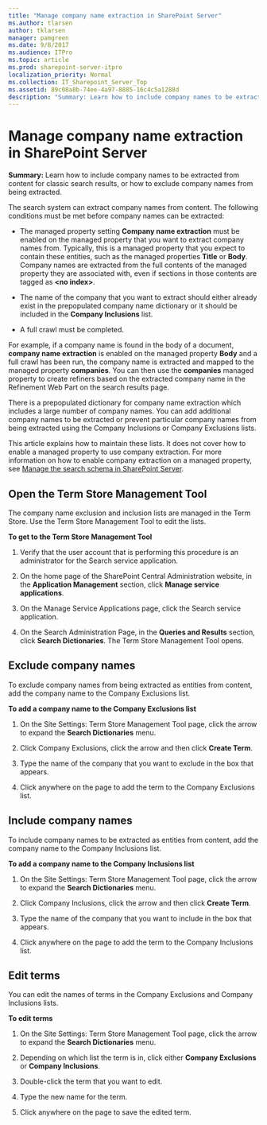```yaml
---
title: "Manage company name extraction in SharePoint Server"
ms.author: tlarsen
author: tklarsen
manager: pamgreen
ms.date: 9/8/2017
ms.audience: ITPro
ms.topic: article
ms.prod: sharepoint-server-itpro
localization_priority: Normal
ms.collection: IT_Sharepoint_Server_Top
ms.assetid: 89c08a8b-74ee-4a97-8885-16c4c5a1288d
description: "Summary: Learn how to include company names to be extracted from content for classic search results, or how to exclude company names from being extracted."
---
```


# Manage company name extraction in SharePoint Server

 **Summary:** Learn how to include company names to be extracted from content for classic search results, or how to exclude company names from being extracted. 
  
The search system can extract company names from content. The following conditions must be met before company names can be extracted: 
  
- The managed property setting **Company name extraction** must be enabled on the managed property that you want to extract company names from. Typically, this is a managed property that you expect to contain these entities, such as the managed properties **Title** or **Body**. Company names are extracted from the full contents of the managed property they are associated with, even if sections in those contents are tagged as **\<no index\>**. 
    
- The name of the company that you want to extract should either already exist in the prepopulated company name dictionary or it should be included in the **Company Inclusions** list. 
    
- A full crawl must be completed. 
    
For example, if a company name is found in the body of a document, **company name extraction** is enabled on the managed property **Body** and a full crawl has been run, the company name is extracted and mapped to the managed property **companies**. You can then use the **companies** managed property to create refiners based on the extracted company name in the Refinement Web Part on the search results page. 
  
There is a prepopulated dictionary for company name extraction which includes a large number of company names. You can add additional company names to be extracted or prevent particular company names from being extracted using the Company Inclusions or Company Exclusions lists. 
  
This article explains how to maintain these lists. It does not cover how to enable a managed property to use company extraction. For more information on how to enable company extraction on a managed property, see [Manage the search schema in SharePoint Server](manage-the-search-schema.md). 
  
  
    
## Open the Term Store Management Tool
<a name="CE_Open_TS"> </a>

The company name exclusion and inclusion lists are managed in the Term Store. Use the Term Store Management Tool to edit the lists.
  
 **To get to the Term Store Management Tool**
  
1. Verify that the user account that is performing this procedure is an administrator for the Search service application. 
    
2. On the home page of the SharePoint Central Administration website, in the **Application Management** section, click **Manage service applications**.
    
3. On the Manage Service Applications page, click the Search service application.
    
4. On the Search Administration Page, in the **Queries and Results** section, click **Search Dictionaries**. The Term Store Management Tool opens.
    
## Exclude company names
<a name="CE_Exclude"> </a>

To exclude company names from being extracted as entities from content, add the company name to the Company Exclusions list.
  
 **To add a company name to the Company Exclusions list**
  
1. On the Site Settings: Term Store Management Tool page, click the arrow to expand the **Search Dictionaries** menu. 
    
2. Click Company Exclusions, click the arrow and then click **Create Term**. 
    
3. Type the name of the company that you want to exclude in the box that appears. 
    
4. Click anywhere on the page to add the term to the Company Exclusions list.
    
## Include company names
<a name="CE_Include"> </a>

To include company names to be extracted as entities from content, add the company name to the Company Inclusions list.
  
 **To add a company name to the Company Inclusions list**
  
1. On the Site Settings: Term Store Management Tool page, click the arrow to expand the **Search Dictionaries** menu. 
    
2. Click Company Inclusions, click the arrow and then click **Create Term**. 
    
3. Type the name of the company that you want to include in the box that appears. 
    
4. Click anywhere on the page to add the term to the Company Inclusions list.
    
## Edit terms
<a name="CE_Edit"> </a>

You can edit the names of terms in the Company Exclusions and Company Inclusions lists. 
  
 **To edit terms**
  
1. On the Site Settings: Term Store Management Tool page, click the arrow to expand the **Search Dictionaries** menu. 
    
2. Depending on which list the term is in, click either **Company Exclusions** or **Company Inclusions**.
    
3. Double-click the term that you want to edit. 
    
4. Type the new name for the term. 
    
5. Click anywhere on the page to save the edited term.
    

